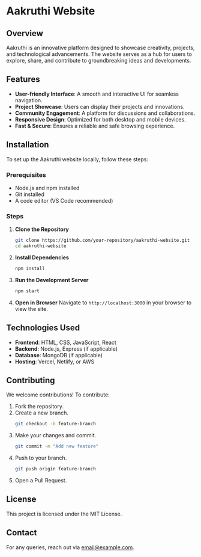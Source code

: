 # Aakruthi Website

## Overview
Aakruthi is an innovative platform designed to showcase creativity, projects, and technological advancements. The website serves as a hub for users to explore, share, and contribute to groundbreaking ideas and developments.

## Features
- **User-friendly Interface**: A smooth and interactive UI for seamless navigation.
- **Project Showcase**: Users can display their projects and innovations.
- **Community Engagement**: A platform for discussions and collaborations.
- **Responsive Design**: Optimized for both desktop and mobile devices.
- **Fast & Secure**: Ensures a reliable and safe browsing experience.

## Installation
To set up the Aakruthi website locally, follow these steps:

### Prerequisites
- Node.js and npm installed
- Git installed
- A code editor (VS Code recommended)

### Steps
1. **Clone the Repository**
   ```sh
   git clone https://github.com/your-repository/aakruthi-website.git
   cd aakruthi-website
   ```
2. **Install Dependencies**
   ```sh
   npm install
   ```
3. **Run the Development Server**
   ```sh
   npm start
   ```
4. **Open in Browser**
   Navigate to `http://localhost:3000` in your browser to view the site.

## Technologies Used
- **Frontend**: HTML, CSS, JavaScript, React
- **Backend**: Node.js, Express (if applicable)
- **Database**: MongoDB (if applicable)
- **Hosting**: Vercel, Netlify, or AWS

## Contributing
We welcome contributions! To contribute:
1. Fork the repository.
2. Create a new branch.
   ```sh
   git checkout -b feature-branch
   ```
3. Make your changes and commit.
   ```sh
   git commit -m "Add new feature"
   ```
4. Push to your branch.
   ```sh
   git push origin feature-branch
   ```
5. Open a Pull Request.

## License
This project is licensed under the MIT License.

## Contact
For any queries, reach out via [email@example.com](mailto:email@example.com).
